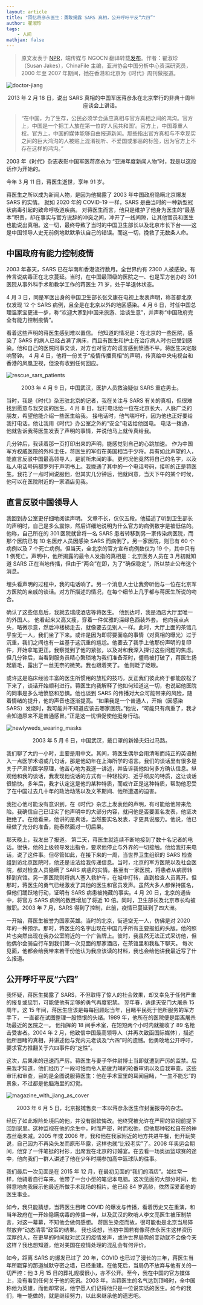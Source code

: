 ```yaml
---
layout: article
title: "回忆蒋彦永医生：勇敢揭露 SARS 真相，公开呼吁平反“六四”"
author: 翟淑珍
tags:
    - 人间
mathjax: false
---
```


> 原文发表于 [NPR](https://www.npr.org/sections/goatsandsoda/2023/03/18/1163657374/military-surgeon-jiang-yanyong-the-doctor-who-spoke-the-truth-about-sars?utm_campaign=storyshare&utm_source=twitter.com&utm_medium=social)，端传媒与 NGOCN 翻译转载[发布](https://theinitium.com/article/20230330-opinion-doctor-jiangyanyong-obituary/)。作者：翟淑珍（Susan Jakes），ChinaFile 主编，亚洲协会中国分析中心资深研究员，2000 年至 2007 年期间，她在香港和北京为《时代》周刊做报道。

![doctor-jiang](/img/article/opinion-doctor-jiang/doctor_jiang.jpeg)

<center>2013 年 2 月 18 日，说出 SARS 真相的中国军医蒋彦永在北京举行的非典十周年座谈会上讲话。</center>

> “在中国，为了生存，公民必须学会适应真相与官方真相之间的鸿沟。官方上，中国是一个把工人放在第一位的‘人民共和国’。官方上，中国尊重人权。官方上，中国的媒体能够自由报道新闻。那些指出官方真相与不幸现实之间的巨大鸿沟的人被贴上混淆视听、不爱国或邪恶的标签，因为官方上不存在这样的鸿沟。”

2003 年《时代》杂志表彰中国军医蒋彦永为 “亚洲年度新闻人物”时，我是以这段话作为开始的。

今年 3 月 11 日，蒋医生逝世，享年 91 岁。

蒋医生之所以成为新闻人物，是因为他揭露了 2003 年中国政府隐瞒北京爆发 SARS 的实情。 就如 2020 年的 COVID-19 一样，SARS 是由当时的一种新型冠状病毒引起的致命呼吸道疾病。 对蒋医生而言，他只是维护了他身为医生的“最基本”职责，却在事实与官方说辞的冲突之间，冲开了一线间隙，让其他官员和医生也能说出真相。这一切，最终导致了当时的中国卫生部长以及北京市长下台——这是中国领导人史无前例地默默承认自己的错误。而这一切，挽救了无数条人命。

## 中国政府有能力控制疫情

2003 年春天，SARS 已在华南和香港流行数月。全世界约有 2300 人被感染。有传言说病毒正在北京蔓延。当时，在中国最顶级的医院之一、也是军方创办的 301 医院从事外科手术和教学工作的蒋医生 71 岁，处于半退休状态。

4 月 3 日，同是军医出身的中国卫生部长张文康在电视上发表声明，称首都北京仅发现 12 个 SARS 病例，且全是在北京以外的地区感染。4 月 6 日，时任中国总理温家宝更进一步，称“欢迎大家到中国来旅游、洽谈生意”，并声称“中国政府完全有能力控制疫情”。

看着这些声明的蒋医生感到难以置信。 他知道的情况是：在北京的一些医院，感染了 SARS 的病人已经占满了病床，而且有医生和护士在治疗病人时也已受到感染。他和自己的医院同事交谈，对方也对官方的谎言感到愤懑不平。蒋医生决定敲响警钟。 4 月 4 日，他将一份关于“疫情传播真相”的声明，传真给中央电视台和香港的凤凰卫视，但没有收到任何回应。

![rescue_sars_patients](/img/article/opinion-doctor-jiang/rescue_sars_patients.jpeg)

<center>2003 年 4 月 9 日，中国武汉，医护人员救治疑似 SARS 重症男士。</center>

当时，我是《时代》杂志驻北京的记者，我在关注与 SARS 有关的真相，但很难找到愿意与我交谈的医生。4 月 8 日，我打电话给一位在北京长大、人脉广泛的朋友，希望他能介绍一些医生给我。 接电话时，他气喘吁吁，因为他也正好要给我打电话。他让我用《时代》办公室之外的“安全”电话给他回电。 电话一拨通，他就告诉我蒋医生发表了声明的事情，并说他马上就传真给我。

几分钟后，我读着那一页打印出来的声明，能感觉到自己的心跳加速。 作为中国军方权威医院的外科主任，蒋医生的军衔在美国相当于少将。具有如此声望的人，能直言反驳中国最高领导人，是前所未闻的事。更何况他竟然将自己的名字，以及私人电话号码都罗列于声明书上。我拨通了其中的一个电话号码，接听的正是蒋医生。我花了一点时间说服他，但其实几分钟后，他就同意，当天下午的某个时候，他可以在医院附近的一家酒店见我。

## 直言反驳中国领导人

我回到办公室更仔细地阅读声明。 文章不长，仅仅五段。他描述了听到卫生部长的声明时，自己是多么震惊，然后详细地说明为什么官方的病例数字是被低估的。他称，自己所在的 301 医院就曾将一名 SARS 患者转移到另一家传染病医院，而那个医院已有 10 名医疗人员因感染 SARS 而病倒了。另一家医院，则已有 60 个病例以及 7 个死亡病例。但当天，全北京的官方宣布病例数仅为 19 个，其中只有 1 例死亡。声明中，他所揭露的最令人发指的真相是：北京医务人员在 3 月初就知道 SARS 正在当地传播，但由于“两会”在即，为了“确保稳定”，所以禁止公布这个消息。

埋头看声明的过程中，我的电话响了。另一个消息人士让我旁听他与一位在北京军方医院的亲戚的谈话。对方所描述的情况，在每个细节上几乎都与蒋医生所说的吻合。

确认了这些信息后，我就去瑞成酒店等蒋医生。 他到达时，我是酒店大厅里唯一的外国人。 他看起来又高又瘦，穿着一件优雅的深绿色西装外套。 他向我点点头，略微示意，然后冲楼梯走去，就像要去见别人一样。此时，大厅上面的茶馆几乎空无一人，我们坐了下来。或许是因为即将要面临的事情（对真相的曝光）过于沉重，我们之间也有一丝基于这沉重的尴尬。他要去了我手上他那份声明的复印件，开始拿笔更正。我察觉到了他的紧张，以及对和我深入探讨这些问题的焦虑。但几分钟后，当看到服务员精心繁琐地为我们准备茶时，僵局被打破了，蒋医生扬起眉毛，露出了一丝无奈的微笑。我也跟着笑了。 他则眨了眨眼。

或许这是临床经验丰富的医生所惯用的放松的技巧，反正我们彼此终于都能放松了下来了，谈话开始顺利进行。蒋医生向我解释了他如何知道这一切，也说起他医院的同事是多么地愤怒和恐惧。他也谈到 SARS 的传播对大众可能带来的风险，随着情绪的提升，他的声音也逐渐提高。“如果我是一个普通人，开始（因感染 SARS）发烧时，我可能并不知道应该去哪家医院。”他说，“可能只有病重了，我才会知道原来不是普通感冒。”正是这一忧惧促使他挺身行动。

![newlyweds_wearing_masks](/img/article/opinion-doctor-jiang/newlyweds_wearing_masks.jpeg)

<center>2003 年 5 月 6 日，中国武汉，戴口罩的新婚夫妇过马路。</center>

我们聊了大约一小时，主要是用中文。其间，蒋医生偶尔会用清晰而纯正的英语抛入一点医学术语或几句话，那是他幼年在上海所学的语言。我们的谈话里有很多是关于严肃的医学原理，他苦心地为我逐一讲述，并告诉我他如何多方确认信息。纵观他和我的谈话，我发现他说话的方式有一种轻松的、近乎顽皮的特质，这让谈话很愉快。多年后，我才认定这是他的某种特质，而或许正是这种特质，帮助他忍受了在中国过去几十年的政治动荡以及文革期间、他所遭遇的迫害。

我担心他可能没有意识到，在《时代》杂志上发表他的声明，有可能给他带来危险。我确信自己已证实了他声明中的大部分内容，就问他是否要匿名发表，他坚决拒绝了。在他看来，他讲的是真话，当然要实名发表，才更具说服力。他说，他已经做了充分的准备，能泰然面对一切后果。

那天晚上，我发出了报道。 第二天，蒋医生就连续不断地接到了数十名记者的电话。很快，他的上级领导发出指令，要求他停止与外界的一切接触。他给我打来电话，说了这件事。但尽管如此，在接下来的一周，当世界卫生组织的 SARS 检查组到访北京医院时，他还是设法给我传递信息。当时，北京的军方医院以及社会医院，都对检查人员隐瞒了 SARS 病患的实情。甚至有一家医院，将患者从病房转移到宾馆。另一家医院则将病人塞入救护车，在城中打转，直到检查人员离开。但那时，蒋医生的勇气已经激发了其他的医生和官员发声。虽然大多人都保持匿名，但他们踊跃地行动，证明有 SARS 病患被掩藏的事实。4 月 20 日，北京的通告中，将官方 SARS 病例的数目增加了将近 10 倍。同时，卫生部长及北京市长均被撤职。2003 年 7 月，SARS 得到了控制，此前，疫情已蔓延到了四大洲。

一开始，蒋医生被誉为国家英雄。当时的北京，街道空无一人，仿佛是对 2020 年的一种预示。那时，蒋医生的名字出现在中国几乎所有主要报纸的头版。他的照片也突然出现在我办公室附近的一个广告牌上。彼时，我虽然无法正式采访他，但他偶尔会骑自行车到我们第一次见面的那家酒店，在茶馆里和我私下聊天。 每次见面，他都会给我带来若干份他认为我应该读的材料，我也会给他讲我最近写了什么报道。

## 公开呼吁平反“六四”

我怀疑，蒋医生揭露了 SARS，不但取得了惊人的社会效果，却又幸免于任何严重的报复或惩罚，可能使他有足够的勇气再度犯禁。 翌年春，适逢天安门大屠杀 15 周年。这 15 年间，蒋医生应该是每每回顾起当年，目睹平民死于他所服务的军方手下， 一直都在试图整理一股愤恨的头绪。1989 年，他所在的医院便是距离屠杀场最近的医院之一。 他指挥的 18 间手术室，在短短两个小时内就接收了 89 名枪击受害者。2004 年 2 月，他致信中国最高领导人（并再次致函国际媒体），描述他所目睹的真相，并讲述他与党内元老谈及“六四”时的遗憾。他勇敢地公开呼吁，要求官方推翻关于六四事件的“定性”。

这次，后果来的迅速而严厉。蒋医生与妻子华仲尉博士当即就遭到严厉的监禁。后来我才知道，他们经历了一段可怕而令人筋疲力竭的轮番审讯以及自我审查。这些审讯和审查，目的是企图说服蒋医生：他在手术室里的耳闻目睹，“一生不能忘”的景象，不过都是他脑海里的幻觉。

![magazine_with_jiang_as_cover](/img/article/opinion-doctor-jiang/magazine_with_jiang_as_cover.jpeg)

<center>2003 年 6 月 5 日，北京报摊售卖一本以蒋彦永医生作封面报导的杂志。</center>

经历了如此艰险处境后的他，并没有服软悔改。他终究被允许在严密的监视前提下回到家里。这种监视在他的余生中，时而严密，时而松弛，但他那种轻松自在的神态丝毫未减。2005 年或 2006 年，我和他在我家附近的地方共进午餐，他开玩笑说，自己因为不再染头发而原形毕露，这样也就“比较老实”了。2008 年奥运会期间，他穿了一件笔挺的衬衫，出席我在北京的订婚宴。在去看一场奥运篮球赛的途中，他向我们一群人讲述了他在少年时期参加高中篮球队的往事。

我们最后一次见面是在 2015 年 12 月，在最初见面的“我们的酒店”。如往常一样，他骑着自行车来。他带了一台小型的笔记本电脑。这次见面的大部分时间，他得意地向我展示他最近所做手术现场的相片。他已经 84 岁高龄，依然深爱着他的医生事业。

如今，我只能猜想，当蒋医生目睹 COVID 的爆发与传播，看着历史又在重演，和当年政府在一开始隐瞒病毒的传播一样，以及武汉的吹哨人李文亮医生被压制禁言，对这一幕幕，不知他会做何感想。 蒋医生染疫而故，很可能也是北京当局猝然放弃“动态清零”政策的结果。 我也设想，当初中国若有像蒋彦永医生这样资历深厚的人，在更早的时间就对武汉的疫情发声，或许世界局势的变动就不会像今天这样？我也想知道，他对美国在疫情处理的混乱会有何评价。

如今，距离 SARS 的爆发已过了 20 年，COVID 也已过了漫长的三年，蒋医生当年所戳穿的那道缄默守密之墙，已经重建。在他死后，当局仍不放弃与他有关的一切严控：他 3 月 15 日的葬礼规模很小，亦不公开。至今，我在中国的官方媒体上，没有看到任何关于他的死讯。2003 年，当蒋医生的名气达到顶峰时，全中国称他为英雄，而他却常说，他宁愿人们记得他只是一位说实话的医生。如今的我们，唯一能做的，就是继续努力，以此来继承他的遗志吧。
